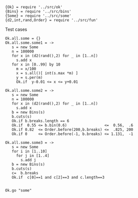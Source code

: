     {Ok} = require '../src/ok'
    {Bins} = require '../src/bins'
    {Some} = require '../src/some'
    {d2,int,rand,Order} = require '../src/fun'

Test cases

    Ok.all.some = {}
    Ok.all.some.some1 = ->
       s = new Some
       n = 100000
       for x in (d2(rand(),2) for _ in [1..n]) 
         s.add x
       for x in [0..99] by 10
         m = x/100
         x = s.all()[ int(s.max *m) ]  
         y = s.per(m)
         Ok.if  y-0.01 <= x <= y+0.01
       
    Ok.all.some.some2 = ->
       s = new Some
       n = 100000
       for x in (d2(rand(),2) for _ in [1..n]) 
         s.add x
       b = new Bins(s)
       b.cuts(s)
       Ok.if b.breaks.length == 6
       Ok.if  0.55 <= b.bin(0.6)                 <=  0.56,  .6
       Ok.if 0.82  <= Order.before(200,b.breaks) <=  .825, 200
       Ok.if 0     <= Order.before(-1, b.breaks) <= 1.131,  -1

    Ok.all.some.some3 = ->
       s = new Some
       for i in [1..10]
         for j in [1..4]
           s.add j
       b = new Bins(s)
       b.cuts(s)
       c=  b.breaks
       Ok.if  c[0]==1 and c[2]==3 and c.length==3


    Ok.go "some"

